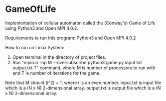 # GameOfLife
Implementation of cellular automaton called the (Conway's) Game of Life using Python3 and Open MPI 4.0.2.

Requirements to run this program:
Python3 and Open MPI 4.0.2

How to run on Linux System:
1. Open terminal in the directory of project files.
2. Run "mpirun -np M --oversubscribe python3 game.py input.txt output.txt T" command, where M is number of processors to run with and T is number of iterations for the game.

Note that M should (i^2) + 1, where i is an even number.
input.txt is input file which is a (N x N) 2-dimensional array.
output.txt is output file which is a (N x N) 2-dimensional array.
